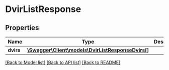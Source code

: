 # DvirListResponse

## Properties
Name | Type | Description | Notes
------------ | ------------- | ------------- | -------------
**dvirs** | [**\Swagger\Client\models\DvirListResponseDvirs[]**](DvirListResponseDvirs.md) |  | [optional] 

[[Back to Model list]](../README.md#documentation-for-models) [[Back to API list]](../README.md#documentation-for-api-endpoints) [[Back to README]](../README.md)


